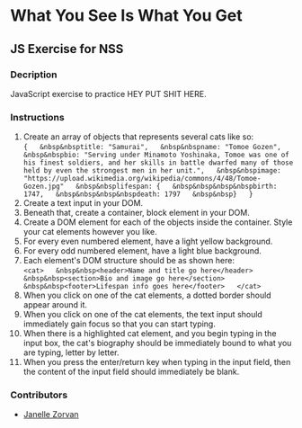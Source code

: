 # What You See Is What You Get

## JS Exercise for NSS

### Decription
JavaScript exercise to practice HEY PUT SHIT HERE.

### Instructions

1. Create an array of objects that represents several cats like so:  
`{  
&nbsp&nbsptitle: "Samurai",  
&nbsp&nbspname: "Tomoe Gozen",  
&nbsp&nbspbio: "Serving under Minamoto Yoshinaka, Tomoe was one of his finest soldiers, and her skills in battle dwarfed many of those held by even the strongest men in her unit.",  
&nbsp&nbspimage: "https://upload.wikimedia.org/wikipedia/commons/4/48/Tomoe-Gozen.jpg"  
&nbsp&nbsplifespan: {  
&nbsp&nbsp&nbsp&nbspbirth: 1747,  
&nbsp&nbsp&nbsp&nbspdeath: 1797  
&nbsp&nbsp}  
}`
2. Create a text input in your DOM.
3. Beneath that, create a container, block element in your DOM.
4. Create a DOM element for each of the objects inside the container. Style your cat elements however you like.
5. For every even numbered element, have a light yellow background.
6. For every odd numbered element, have a light blue background.
7. Each element's DOM structure should be as shown here:  
`<cat>  
&nbsp&nbsp<header>Name and title go here</header>  
&nbsp&nbsp<section>Bio and image go here</section>  
&nbsp&nbsp<footer>Lifespan info goes here</footer>  
</cat>`  
8. When you click on one of the cat elements, a dotted border should appear around it.
9. When you click on one of the cat elements, the text input should immediately gain focus so that you can start typing.
10. When there is a highlighted cat element, and you begin typing in the input box, the cat's biography should be immediately bound to what you are typing, letter by letter.
11. When you press the enter/return key when typing in the input field, then the content of the input field should immediately be blank.

### Contributors
- [Janelle Zorvan](https://github.com/JZorvan)